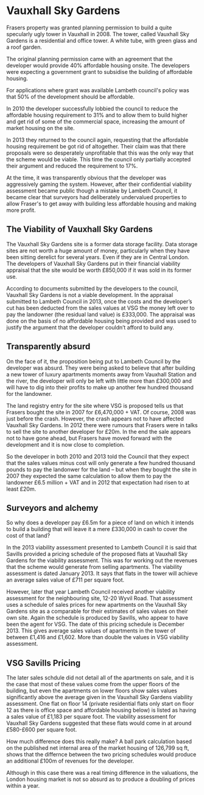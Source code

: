# Vauxhall Sky Gardens

Frasers property was granted planning permission to build a quite specularly ugly tower in Vauxhall in 2008. The tower, called Vauxhall Sky Gardens is a residential and office tower. A white tube, with green glass and a roof garden.

The original planning permission came with an agreement that the developer would provide 40% affordable housing onsite. The developers were expecting a government grant to subsidise the building of affordable housing.

For applications where grant was available Lambeth council's policy was that 50% of the development should be affordable.

In 2010 the developer successfully lobbied the council to reduce the affordable housing requirement to 31% and to allow them to build higher and get rid of some of the commercial space, increasing the amount of market housing on the site.

In 2013 they returned to the council again, requesting that the affordable housing requirement be got rid of altogether. Their claim was that there proposals were so desperately unprofitable that this was the only way that the scheme would be viable. This time the council only partially accepted their argument and reduced the requirement to 17%.

At the time, it was transparently obvious that the developer was aggressively gaming the system. However, after their confidential viability assessment became public though a mistake by Lambeth Council, it became clear that surveyors had deliberately undervalued properties to allow Fraser's to get away with building less affordable housing and making more profit.

## The Viability of Vauxhall Sky Gardens

The Vauxhall Sky Gardens site is a former data storage facility. Data storage sites are not worth a huge amount of money, particularly when they have been sitting derelict for several years. Even if they are in Central London. The developers of Vauxhall Sky Gardens put in their financial viability appraisal that the site would be worth £850,000 if it was sold in its former use.

According to documents submitted by the developers to the council, Vauxhall Sky Gardens is not a viable development. In the appraisal submitted to Lambeth Council in 2013, once the costs and the developer’s cut has been deducted from the sales values at VSG the money left over to pay the landowner \(the residual land value\) is £333,000. The appraisal was done on the basis of no affordable housing being provided and was used to justify the argument that the developer couldn’t afford to build any.

## Transparently absurd

On the face of it, the proposition being put to Lambeth Council by the developer was absurd. They were being asked to believe that after building a new tower of luxury apartments moments away from Vauxhall Station and the river, the developer will only be left with little more than £300,000 and will have to dig into their profits to make up another few hundred thousand for the landowner.

The land registry entry for the site where VSG is proposed tells us that Frasers bought the site in 2007 for £6,470,000 + VAT. Of course, 2008 was just before the crash. However, the crash appears not to have affected Vauxhall Sky Gardens. In 2012 there were rumours that Frasers were in talks to sell the site to another developer for £20m. In the end the sale appears not to have gone ahead, but Frasers have moved forward with the development and it is now close to completion.

So the developer in both 2010 and 2013 told the Council that they expect that the sales values minus cost will only generate a few hundred thousand pounds to pay the landonwer for the land – but when they bought the site in 2007 they expected the same calculation to allow them to pay the landowner £6.5 million + VAT and in 2012 that expectation had risen to at least £20m.

## Surveyors and alchemy

So why does a developer pay £6.5m for a piece of land on which it intends to build a building that will leave it a mere £330,000 in cash to cover the cost of that land?

In the 2013 viability assessment presented to Lambeth Council it is said that Savills provided a pricing schedule of the proposed flats at Vauxhall Sky Gardens for the viability assessment. This was for working out the revenues that the scheme would generate from selling apartments. The viability assessment is dated January 2013. It says that flats in the tower will achieve an average sales value of £711 per square foot.

However, later that year Lambeth Council received another viability assessment for the neighbouring site, 12-20 Wyvil Road. That assessment uses a schedule of sales prices for new apartments on the Vauxhall Sky Gardens site as a comparable for their estimates of sales values on their own site. Again the schedule is produced by Savills, who appear to have been the agent for VSG. The date of this pricing schedule is December 2013. This gives average sales values of apartments in the tower of between £1,416 and £1,602. More than double the values in VSG viability assessment.

## VSG Savills Pricing

The later sales schdule did not detail all of the apartments on sale, and it is the case that most of these values come from the upper floors of the building, but even the apartments on lower floors show sales values significantly above the average given in the Vauxhall Sky Gardens viability assessment. One flat on floor 14 \(private residential flats only start on floor 12 as there is office space and affordable housing below\) is listed as having a sales value of £1,183 per square foot. The viability assessment for Vauxhall Sky Gardens suggested that these flats would come in at around £580-£600 per square foot.

How much difference does this really make? A ball park calculation based on the published net internal area of the market housing of 126,799 sq ft, shows that the differnce between the two pricing schedules would produce an additional £100m of revenues for the developer.

Although in this case there was a real timing difference in the valuations, the London housing market is not so absurd as to produce a doubling of prices within a year. 
